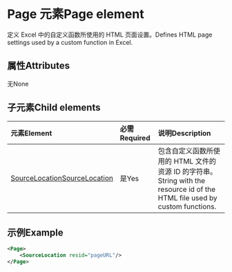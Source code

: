 # <a name="page-element"></a><span data-ttu-id="a2b2d-101">Page 元素</span><span class="sxs-lookup"><span data-stu-id="a2b2d-101">Page element</span></span>

<span data-ttu-id="a2b2d-102">定义 Excel 中的自定义函数所使用的 HTML 页面设置。</span><span class="sxs-lookup"><span data-stu-id="a2b2d-102">Defines HTML page settings used by a custom function in Excel.</span></span>

## <a name="attributes"></a><span data-ttu-id="a2b2d-103">属性</span><span class="sxs-lookup"><span data-stu-id="a2b2d-103">Attributes</span></span>

<span data-ttu-id="a2b2d-104">无</span><span class="sxs-lookup"><span data-stu-id="a2b2d-104">None</span></span>

## <a name="child-elements"></a><span data-ttu-id="a2b2d-105">子元素</span><span class="sxs-lookup"><span data-stu-id="a2b2d-105">Child elements</span></span>

|  <span data-ttu-id="a2b2d-106">元素</span><span class="sxs-lookup"><span data-stu-id="a2b2d-106">Element</span></span>  |  <span data-ttu-id="a2b2d-107">必需</span><span class="sxs-lookup"><span data-stu-id="a2b2d-107">Required</span></span>  |  <span data-ttu-id="a2b2d-108">说明</span><span class="sxs-lookup"><span data-stu-id="a2b2d-108">Description</span></span>  |
|:-----|:-----|:-----|
|  [<span data-ttu-id="a2b2d-109">SourceLocation</span><span class="sxs-lookup"><span data-stu-id="a2b2d-109">SourceLocation</span></span>](customfunctionssourcelocation.md)  |  <span data-ttu-id="a2b2d-110">是</span><span class="sxs-lookup"><span data-stu-id="a2b2d-110">Yes</span></span>  | <span data-ttu-id="a2b2d-111">包含自定义函数所使用的 HTML 文件的资源 ID 的字符串。</span><span class="sxs-lookup"><span data-stu-id="a2b2d-111">String with the resource id of the HTML file used by custom functions.</span></span> |

## <a name="example"></a><span data-ttu-id="a2b2d-112">示例</span><span class="sxs-lookup"><span data-stu-id="a2b2d-112">Example</span></span>

```xml
<Page>
    <SourceLocation resid="pageURL"/>
</Page>
```
